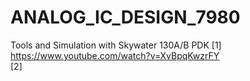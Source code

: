 # ANALOG_IC_DESIGN_7980
Tools and Simulation with Skywater 130A/B PDK
[1] https://www.youtube.com/watch?v=XvBpqKwzrFY \
[2] 
